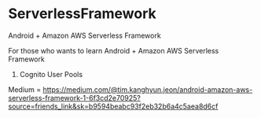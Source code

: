 # ServerlessFramework


Android + Amazon AWS Serverless Framework


For those who wants to learn Android + Amazon AWS Serverless Framework


1. Cognito User Pools








Medium = https://medium.com/@tim.kanghyun.jeon/android-amazon-aws-serverless-framework-1-6f3cd2e70925?source=friends_link&sk=b9594beabc93f2eb32b6a4c5aea8d6cf




